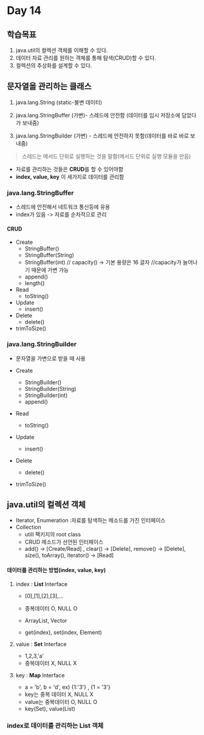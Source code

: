 # Day 14

## 학습목표 

1. java.util의 컬렉션 객체를 이해할 수 있다. 
2. 데이터 자료 관리를 원하는 객체를 통해 탐색(CRUD)할 수 있다. 
3. 컬렉션의 추상화를 설계할 수 있다.



## 문자열을 관리하는 클래스

1) java.lang.String (static-불변 데이터)

2) java.lang.StringBuffer (가변)- 스레드에 안전함 (데이터를 임시 저장소에 담았다가 보내줌)

3) java.lang.StringBuilder (가변) - 스레드에 안전하지 못함(데이터를 바로 바로 보내줌)

> 스레드는 메서드 단위로 실행하는 것을 말함(메서드 단위로 실행 모듈을 만듬)

- 자료를 관리하는 것들은 **CRUD**를 할 수 있어야함
- **index, value, key** 이 세가지로 데이터를 관리함

### java.lang.StringBuffer 

- 스레드에 안전해서 네트워크 통신등에 유용
- index가 있음 -> 자료를 순차적으로 관리 

#### CRUD

- Create
  - StringBuffer()
  - StringBuffer(String)
  - StringBuffer(int) // capacity() -> 기본 용량은 16 글자 //capacity가 늘어나기 때문에 가변 가능 
  - append()
  - length()
- Read
  - toString()
- Update
  - insert()
- Delete
  - delete()
- trimToSize()



### java.lang.StringBuilder

- 문자열을 가변으로 받을 때 사용

- Create
  - StringBuilder()
  - StringBuilder(String)
  - StringBuilder(int)
  - append()
- Read
  - toString()
- Update
  - insert()
- Delete
  - delete()
- trimToSize()



## java.util의 컬렉션 객체 

- Iterator, Enumeration :자료를 탐색하는 메소드를 가진 인터페이스 
- Collection 
  - utill 팩키지의 root class 
  - CRUD 메소드가 선언된 인터페이스 
  - add() -> [Create/Read] , clear() -> [Delete], remove() -> [Delete], size(), toArray(), iterator() -> [Read]

#### 데이터를 관리하는 방법(index, value, key)

1. index : **List** Interface

   - [0],[1],[2],[3],...

   - 중복데이터 O, NULL O
   - ArrayList, Vector
   - get(index), set(index, Element)

2. value : **Set** Interface

   - 1,2,3,'a'
   - 중복데이터 X, NULL X

3. key : **Map** Interface

   - a = 'b', b = 'd', ex) {1:'3'} , {1 = '3'}
   - key는 중복 데이터 X, NULL X
   - value는 중복데이터 O, NULL O
   - key(Set), value(List)

### index로 데이터를 관리하는 List 객체



